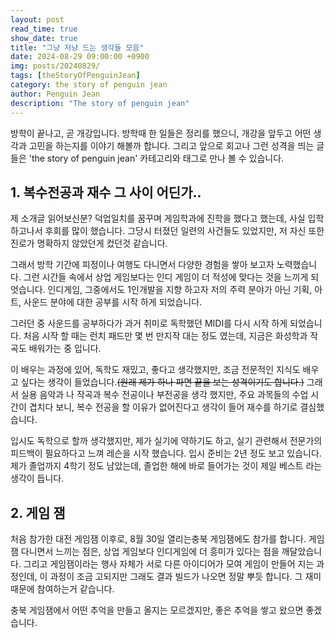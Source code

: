 ```yaml
---
layout: post
read_time: true
show_date: true
title: "그냥 저냥 드는 생각들 모음"
date: 2024-08-29 09:00:00 +0900
img: posts/20240829/
tags: [theStoryOfPenguinJean]
category: the story of penguin jean
author: Penguin Jean
description: "The story of penguin jean"
---
```


방학이 끝나고, 곧 개강입니다. 방학때 한 일들은 정리를 했으니, 개강을 앞두고 어떤 생각과 고민을 하는지를 이야기 해볼까 합니다. 그리고 앞으로 회고나 그런 성격을 띄는 글들은 'the story of penguin jean'  카테고리와 태그로 만나 볼 수 있습니다.

## 1. 복수전공과 재수 그 사이 어딘가..

제 소개글 읽어보신분? 덕업일치를 꿈꾸며 게임학과에 진학을 했다고 했는데, 사실 입학하고나서 후회를 많이 했습니다. 그당시 터졌던 일련의 사건들도 있었지만, 저 자신 또한 진로가 명확하지 않았던게 컸던것 같습니다. 

그래서 방학 기간에 피정이나 여행도 다니면서 다양한 경험을 쌓아 보고자 노력했습니다. 그런 시간들 속에서 상업 게임보다는 인디 게임이 더 적성에 맞다는 것을 느끼게 되엇습니다.  인디게임, 그중에서도 1인개발을 지향 하고자 저의 주력 분야가 아닌 기획, 아트, 사운드 분야에 대한 공부를 시작 하게 되었습니다.

그러던 중 사운드를 공부하다가 과거 취미로 독학했던  MIDI를 다시 시작 하게 되었습니다. 처음 시작 할 때는 런치 패드만 몇 번 만지작 대는 정도 였는데, 지금은 화성학과 작곡도 배워가는 중 입니다.

이 배우는 과정에 있어, 독학도 재밌고, 좋다고 생각했지만, 조금 전문적인 지식도 배우고 싶다는 생각이 들었습니다.~~(원래 제가 하나 파면 끝을 보는 성격이기도 합니다.)~~  그래서 실용 음악과 나 작곡과 복수 전공이나 부전공을 생각 했지만, 주요 과목들의 수업 시간이 겹치다 보니, 복수 전공을 할 이유가 없어진다고 생각이 들어 재수를 하기로 결심했습니다.

입시도 독학으로 할까 생각했지만, 제가 실기에 약하기도 하고, 실기 관련해서 전문가의 피드백이 필요하다고 느껴 레슨을 시작 했습니다. 입시 준비는 2년 정도 보고 있습니다. 제가 졸업까지 4학기 정도 남았는데,  졸업한 해에 바로 들어가는 것이 제일 베스트 라는 생각이 듭니다.  

##  2. 게임 잼

처음 참가한 대전 게임잼 이후로, 8월 30일 열리는충북 게임잼에도 참가를 합니다. 게임잼 다니면서 느끼는 점은, 상업 게임보다 인디게임에 더 흥미가 있다는 점을 깨달았습니다. 그리고 게임잼이라는 행사 자체가 서로 다른 아이디어가 모여 게임이 만들어 지는 과정인데, 이 과정이 조금 고되지만 그래도 결과 빌드가 나오면 정말 뿌듯 합니다. 그 재미때문에 참여하는거 같습니다.

충북 게임잼에서 어떤 추억을 만들고 올지는 모르겠지만, 좋은 추억을 쌓고 왔으면 좋겠습니다.
